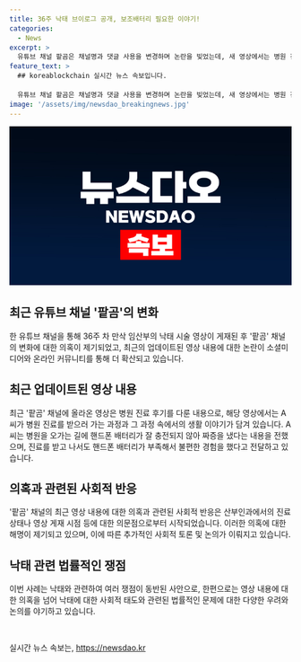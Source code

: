 ```yaml
---
title: 36주 낙태 브이로그 공개, 보조배터리 필요한 이야기!
categories:
  - News
excerpt: >
  유튜브 채널 팥곰은 채널명과 댓글 사용을 변경하며 논란을 빚었는데, 새 영상에서는 병원 진료 후 경험을 공유하고 먹방을 선보였다. 이전 논란에 대한 의혹도 여전히 제기되고 있지만, A씨는 진료 후 힘든 상황을 공개하며 현실적인 이야기를 전달했다. 그러나 날조 의혹과 임신 중기 확인 등에 대한 의문이 여전히 남아있는 가운데, 헌법재판소의 낙태죄 폐지와 관련하여 사회적인 논의가 이어지고 있다.
feature_text: >
  ## koreablockchain 실시간 뉴스 속보입니다.

  유튜브 채널 팥곰은 채널명과 댓글 사용을 변경하며 논란을 빚었는데, 새 영상에서는 병원 진료 후 경험을 공유하고 먹방을 선보였다. 이전 논란에 대한 의혹도 여전히 제기되고 있지만, A씨는 진료 후 힘든 상황을 공개하며 현실적인 이야기를 전달했다. 그러나 날조 의혹과 임신 중기 확인 등에 대한 의문이 여전히 남아있는 가운데, 헌법재판소의 낙태죄 폐지와 관련하여 사회적인 논의가 이어지고 있다.
image: '/assets/img/newsdao_breakingnews.jpg'
---
```


<p><img src="/assets/img/newsdao_breakingnews.jpg" alt="koreablockchain 속보" /></p>

<h2 data-ke-size="size26">최근 유튜브 채널 '팥곰'의 변화</h2>

<p data-ke-size="size16">한 유튜브 채널을 통해 36주 차 만삭 임산부의 낙태 시술 영상이 게재된 후 '팥곰' 채널의 변화에 대한 의혹이 제기되었고, 최근의 업데이트된 영상 내용에 대한 논란이 소셜미디어와 온라인 커뮤니티를 통해 더 확산되고 있습니다.</p>

<h2 data-ke-size="size26">최근 업데이트된 영상 내용</h2>

<p data-ke-size="size16">최근 '팥곰' 채널에 올라온 영상은 병원 진료 후기를 다룬 내용으로, 해당 영상에서는 A씨가 병원 진료를 받으러 가는 과정과 그 과정 속에서의 생활 이야기가 담겨 있습니다. A씨는 병원을 오가는 길에 핸드폰 배터리가 잘 충전되지 않아 짜증을 냈다는 내용을 전했으며, 진료를 받고 나서도 핸드폰 배터리가 부족해서 불편한 경험을 했다고 전달하고 있습니다.</p>

<h2 data-ke-size="size26">의혹과 관련된 사회적 반응</h2>

<p data-ke-size="size16">'팥곰' 채널의 최근 영상 내용에 대한 의혹과 관련된 사회적 반응은 산부인과에서의 진료상태나 영상 게재 시점 등에 대한 의문점으로부터 시작되었습니다. 이러한 의혹에 대한 해명이 제기되고 있으며, 이에 따른 추가적인 사회적 토론 및 논의가 이뤄지고 있습니다.</p>

<h2 data-ke-size="size26">낙태 관련 법률적인 쟁점</h2>

<p data-ke-size="size16">이번 사례는 낙태와 관련하여 여러 쟁점이 동반된 사안으로, 한편으로는 영상 내용에 대한 의혹을 넘어 낙태에 대한 사회적 태도와 관련된 법률적인 문제에 대한 다양한 우려와 논의를 야기하고 있습니다.</p>

<p data-ke-size="size16">&nbsp;</p>
실시간 뉴스 속보는, <a href="https://newsdao.kr" rel="dofollow">https://newsdao.kr</a>


